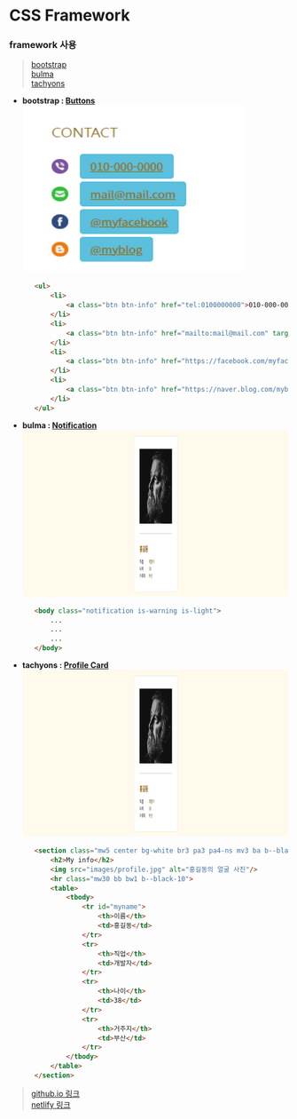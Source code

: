 # CSS Framework

### framework 사용
>[bootstrap](https://www.w3schools.com/bootstrap/bootstrap_ref_all_classes.asp)   
>[bulma](https://bulma.io/)   
>[tachyons](http://tachyons.io/)

 * **bootstrap : [Buttons](https://www.w3schools.com/bootstrap/tryit.asp?filename=trybs_button_styles&stacked=h)**   
 <img src="./pic/bootstrap.png" width="400px" height="300px" title="px(픽셀) 크기 설정" alt="bootstrap"></img>
     ```html
        <ul>
            <li>
                <a class="btn btn-info" href="tel:0100000000">010-000-0000</a>
            </li>
            <li>
                <a class="btn btn-info" href="mailto:mail@mail.com" target="_blank">mail@mail.com</a>
            </li>
            <li>
                <a class="btn btn-info" href="https://facebook.com/myfacebook" target="_blank">@myfacebook</a>
            </li>
            <li>
                <a class="btn btn-info" href="https://naver.blog.com/myblog" target="_blank">@myblog</a>
            </li>
        </ul>
    ```
 * **bulma : [Notification](https://bulma.io/documentation/elements/notification/)**   
 <img src="./pic/bulma_tachyons.png" width="500px" height="300px" title="px(픽셀) 크기 설정" alt="bulma"></img>
    ```html
       <body class="notification is-warning is-light">
           ...
           ...
           ...
       </body>
    ```
 
 * **tachyons : [Profile Card](http://tachyons.io/components/cards/profile-card/index.html)**   
 <img src="./pic/bulma_tachyons.png" width="500px" height="300px" title="px(픽셀) 크기 설정" alt="tachyons"></img>
     ```html
        <section class="mw5 center bg-white br3 pa3 pa4-ns mv3 ba b--black-10" id="my_info">
            <h2>My info</h2>
            <img src="images/profile.jpg" alt="홍길동의 얼굴 사진"/>
            <hr class="mw30 bb bw1 b--black-10">
            <table>
                <tbody>
                    <tr id="myname">
                        <th>이름</th>
                        <td>홍길동</td>
                    </tr>
                    <tr>
                        <th>직업</th>
                        <td>개발자</td>
                    </tr>
                    <tr>
                        <th>나이</th>
                        <td>38</td>
                    </tr>
                    <tr>
                        <th>거주지</th>
                        <td>부산</td>
                    </tr>
                </tbody>
            </table>
        </section>
     ```

> [github.io 링크](https://seong2517.github.io/Game_Programming/)   
> [netlify 링크](https://stalwart-bublanina-454900.netlify.app)
